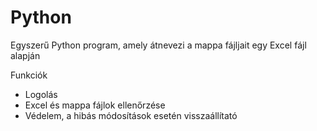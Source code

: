 # Python
Egyszerű Python program, amely átnevezi a mappa fájljait egy Excel fájl alapján

Funkciók
* Logolás
* Excel és mappa fájlok ellenőrzése
* Védelem, a hibás módosítások esetén visszaállítató

